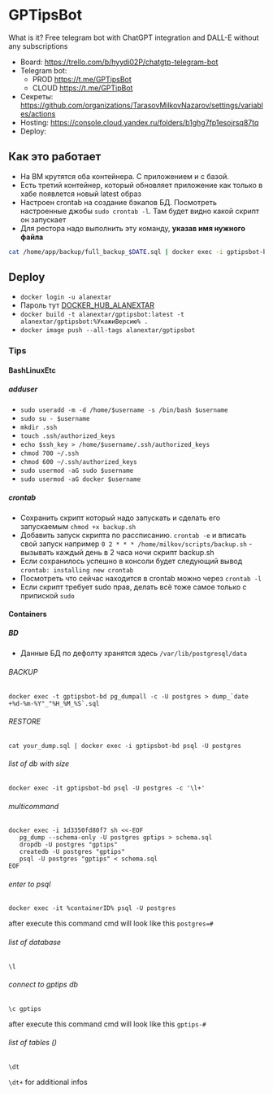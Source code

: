# GPTipsBot

What is it?
Free telegram bot with ChatGPT integration and DALL-E without any subscriptions

* Board: https://trello.com/b/hyydi02P/chatgtp-telegram-bot
* Telegram bot:
  * PROD https://t.me/GPTipsBot
  * CLOUD https://t.me/GPTipBot
* Секреты: https://github.com/organizations/TarasovMilkovNazarov/settings/variables/actions
* Hosting: https://console.cloud.yandex.ru/folders/b1ghg7fp1esojrsq87tq
* Deploy:

## Как это работает
* На ВМ крутятся оба контейнера. С приложением и с базой.
* Есть третий контейнер, который обновляет приложение как только в хабе появлется новый latest образ
* Настроен crontab на создание бэкапов БД. Посмотреть настроенные джобы `sudo crontab -l`. Там будет видно какой скрипт он запускает
* Для рестора надо выполнить эту команду, **указав имя нужного файла**
```bash
cat /home/app/backup/full_backup_$DATE.sql | docker exec -i gptipsbot-bd psql -U postgres
```

## Deploy
* `docker login -u alanextar`
* Пароль тут [DOCKER_HUB_ALANEXTAR](https://github.com/organizations/TarasovMilkovNazarov/settings/variables/actions)
* `docker build -t alanextar/gptipsbot:latest -t alanextar/gptipsbot:%УкажиВерсию% .`
* `docker image push --all-tags alanextar/gptipsbot`

### Tips
#### BashLinuxEtc
##### adduser
* `sudo useradd -m -d /home/$username -s /bin/bash $username`
* `sudo su - $username`
* `mkdir .ssh`
* `touch .ssh/authorized_keys`
* `echo $ssh_key > /home/$username/.ssh/authorized_keys`
* `chmod 700 ~/.ssh`
* `chmod 600 ~/.ssh/authorized_keys`
* `sudo usermod -aG sudo $username`
* `sudo usermod -aG docker $username`

##### crontab
* Сохранить скрипт который надо запускать и сделать его запускаемым `chmod +x backup.sh`
* Добавить запуск скрипта по рассписанию. `crontab -e` и вписать свой запуск например `0 2 * * * /home/milkov/scripts/backup.sh` - вызывать каждый день в 2 часа ночи скрипт backup.sh
* Если сохранилось успешно в консоли будет следующий вывод `crontab: installing new crontab`
* Посмотреть что сейчас находится в crontab можно через `crontab -l`
* Если скрипт требует sudo прав, делать всё тоже самое только с припиской `sudo`
#### Containers
##### BD
* Данные БД по дефолту хранятся здесь `/var/lib/postgresql/data`
###### BACKUP
```docker exec -t gptipsbot-bd pg_dumpall -c -U postgres > dump_`date +%d-%m-%Y"_"%H_%M_%S`.sql```
###### RESTORE
```cat your_dump.sql | docker exec -i gptipsbot-bd psql -U postgres```
###### list of db with size
```
docker exec -it gptipsbot-bd psql -U postgres -c '\l+'
```
###### multicommand
```
docker exec -i 1d3350fd80f7 sh <<-EOF
   pg_dump --schema-only -U postgres gptips > schema.sql
   dropdb -U postgres "gptips"
   createdb -U postgres "gptips"
   psql -U postgres "gptips" < schema.sql
EOF
```
###### enter to psql
```
docker exec -it %containerID% psql -U postgres
```
after execute this command cmd will look like this `postgres=#`
###### list of database
```
\l
```
###### connect to gptips db
```
\c gptips
```
after execute this command cmd will look like this `gptips-#`
###### list of tables ()
```
\dt
```
`\dt+` for additional infos
